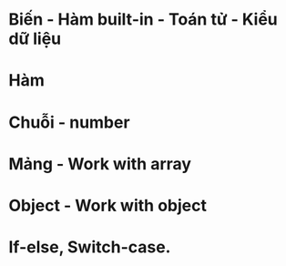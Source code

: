 # Biến - Hàm built-in - Toán tử - Kiểu dữ liệu
# Hàm 
# Chuỗi - number 
# Mảng - Work with array
# Object - Work with object 
# If-else, Switch-case.
# 